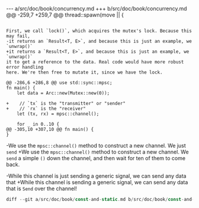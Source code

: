 --- a/src/doc/book/concurrency.md
+++ b/src/doc/book/concurrency.md
@@ -259,7 +259,7 @@ thread::spawn(move || {
 ```
 
 First, we call `lock()`, which acquires the mutex's lock. Because this may fail,
-it returns an `Result<T, E>`, and because this is just an example, we `unwrap()`
+it returns a `Result<T, E>`, and because this is just an example, we `unwrap()`
 it to get a reference to the data. Real code would have more robust error handling
 here. We're then free to mutate it, since we have the lock.
 
@@ -286,6 +286,8 @@ use std::sync::mpsc;
 fn main() {
     let data = Arc::new(Mutex::new(0));
 
+    // `tx` is the "transmitter" or "sender"
+    // `rx` is the "receiver"
     let (tx, rx) = mpsc::channel();
 
     for _ in 0..10 {
@@ -305,10 +307,10 @@ fn main() {
 }
 ```
 
-We use the `mpsc::channel()` method to construct a new channel. We just `send`
+We use the `mpsc::channel()` method to construct a new channel. We `send`
 a simple `()` down the channel, and then wait for ten of them to come back.
 
-While this channel is just sending a generic signal, we can send any data that
+While this channel is sending a generic signal, we can send any data that
 is `Send` over the channel!
 
 ```rust
diff --git a/src/doc/book/const-and-static.md b/src/doc/book/const-and-static.md
